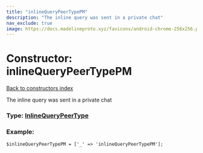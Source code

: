 ```yaml
---
title: "inlineQueryPeerTypePM"
description: "The inline query was sent in a private chat"
nav_exclude: true
image: https://docs.madelineproto.xyz/favicons/android-chrome-256x256.png
---
```

# Constructor: inlineQueryPeerTypePM  
[Back to constructors index](/API_docs/constructors/index.html)



The inline query was sent in a private chat




### Type: [InlineQueryPeerType](/API_docs/types/InlineQueryPeerType.html)


### Example:

```
$inlineQueryPeerTypePM = ['_' => 'inlineQueryPeerTypePM'];
```  
